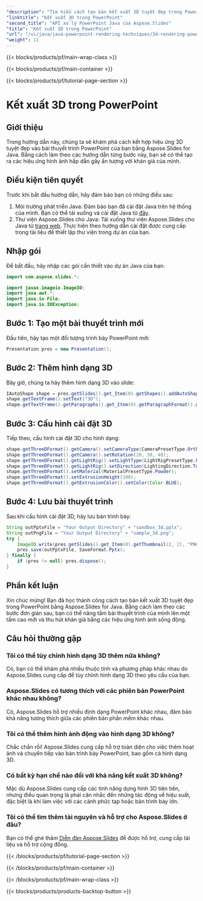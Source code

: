 ```yaml
---
"description": "Tìm hiểu cách tạo bản kết xuất 3D tuyệt đẹp trong PowerPoint bằng Aspose.Slides for Java. Nâng cao bài thuyết trình của bạn."
"linktitle": "Kết xuất 3D trong PowerPoint"
"second_title": "API xử lý PowerPoint Java của Aspose.Slides"
"title": "Kết xuất 3D trong PowerPoint"
"url": "/vi/java/java-powerpoint-rendering-techniques/3d-rendering-powerpoint/"
"weight": 11
---
```


{{< blocks/products/pf/main-wrap-class >}}

{{< blocks/products/pf/main-container >}}

{{< blocks/products/pf/tutorial-page-section >}}

# Kết xuất 3D trong PowerPoint

## Giới thiệu
Trong hướng dẫn này, chúng ta sẽ khám phá cách kết hợp hiệu ứng 3D tuyệt đẹp vào bài thuyết trình PowerPoint của bạn bằng Aspose.Slides for Java. Bằng cách làm theo các hướng dẫn từng bước này, bạn sẽ có thể tạo ra các hiệu ứng hình ảnh hấp dẫn gây ấn tượng với khán giả của mình.
## Điều kiện tiên quyết
Trước khi bắt đầu hướng dẫn, hãy đảm bảo bạn có những điều sau:
1. Môi trường phát triển Java: Đảm bảo bạn đã cài đặt Java trên hệ thống của mình. Bạn có thể tải xuống và cài đặt Java từ [đây](https://www.java.com/download/).
2. Thư viện Aspose.Slides cho Java: Tải xuống thư viện Aspose.Slides cho Java từ [trang web](https://releases.aspose.com/slides/java/). Thực hiện theo hướng dẫn cài đặt được cung cấp trong tài liệu để thiết lập thư viện trong dự án của bạn.
## Nhập gói
Để bắt đầu, hãy nhập các gói cần thiết vào dự án Java của bạn:
```java
import com.aspose.slides.*;

import javax.imageio.ImageIO;
import java.awt.*;
import java.io.File;
import java.io.IOException;
```
## Bước 1: Tạo một bài thuyết trình mới
Đầu tiên, hãy tạo một đối tượng trình bày PowerPoint mới:
```java
Presentation pres = new Presentation();
```
## Bước 2: Thêm hình dạng 3D
Bây giờ, chúng ta hãy thêm hình dạng 3D vào slide:
```java
IAutoShape shape = pres.getSlides().get_Item(0).getShapes().addAutoShape(ShapeType.Rectangle, 200, 150, 200, 200);
shape.getTextFrame().setText("3D");
shape.getTextFrame().getParagraphs().get_Item(0).getParagraphFormat().getDefaultPortionFormat().setFontHeight(64);
```
## Bước 3: Cấu hình cài đặt 3D
Tiếp theo, cấu hình cài đặt 3D cho hình dạng:
```java
shape.getThreeDFormat().getCamera().setCameraType(CameraPresetType.OrthographicFront);
shape.getThreeDFormat().getCamera().setRotation(20, 30, 40);
shape.getThreeDFormat().getLightRig().setLightType(LightRigPresetType.Flat);
shape.getThreeDFormat().getLightRig().setDirection(LightingDirection.Top);
shape.getThreeDFormat().setMaterial(MaterialPresetType.Powder);
shape.getThreeDFormat().setExtrusionHeight(100);
shape.getThreeDFormat().getExtrusionColor().setColor(Color.BLUE);
```
## Bước 4: Lưu bài thuyết trình
Sau khi cấu hình cài đặt 3D, hãy lưu bản trình bày:
```java
String outPptxFile = "Your Output Directory" + "sandbox_3d.pptx";
String outPngFile = "Your Output Directory" + "sample_3d.png";
try {
    ImageIO.write(pres.getSlides().get_Item(0).getThumbnail(2, 2), "PNG", new File(outPngFile));
    pres.save(outPptxFile, SaveFormat.Pptx);
} finally {
    if (pres != null) pres.dispose();
}
```

## Phần kết luận
Xin chúc mừng! Bạn đã học thành công cách tạo bản kết xuất 3D tuyệt đẹp trong PowerPoint bằng Aspose.Slides for Java. Bằng cách làm theo các bước đơn giản sau, bạn có thể nâng tầm bài thuyết trình của mình lên một tầm cao mới và thu hút khán giả bằng các hiệu ứng hình ảnh sống động.
## Câu hỏi thường gặp
### Tôi có thể tùy chỉnh hình dạng 3D thêm nữa không?
Có, bạn có thể khám phá nhiều thuộc tính và phương pháp khác nhau do Aspose.Slides cung cấp để tùy chỉnh hình dạng 3D theo yêu cầu của bạn.
### Aspose.Slides có tương thích với các phiên bản PowerPoint khác nhau không?
Có, Aspose.Slides hỗ trợ nhiều định dạng PowerPoint khác nhau, đảm bảo khả năng tương thích giữa các phiên bản phần mềm khác nhau.
### Tôi có thể thêm hình ảnh động vào hình dạng 3D không?
Chắc chắn rồi! Aspose.Slides cung cấp hỗ trợ toàn diện cho việc thêm hoạt ảnh và chuyển tiếp vào bản trình bày PowerPoint, bao gồm cả hình dạng 3D.
### Có bất kỳ hạn chế nào đối với khả năng kết xuất 3D không?
Mặc dù Aspose.Slides cung cấp các tính năng dựng hình 3D tiên tiến, nhưng điều quan trọng là phải cân nhắc đến những tác động về hiệu suất, đặc biệt là khi làm việc với các cảnh phức tạp hoặc bản trình bày lớn.
### Tôi có thể tìm thêm tài nguyên và hỗ trợ cho Aspose.Slides ở đâu?
Bạn có thể ghé thăm [Diễn đàn Aspose.Slides](https://forum.aspose.com/c/slides/11) để được hỗ trợ, cung cấp tài liệu và hỗ trợ cộng đồng.

{{< /blocks/products/pf/tutorial-page-section >}}

{{< /blocks/products/pf/main-container >}}

{{< /blocks/products/pf/main-wrap-class >}}

{{< blocks/products/products-backtop-button >}}